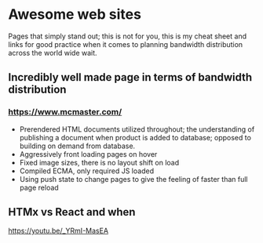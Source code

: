 # Awesome web sites

Pages that simply stand out; this is not for you, this is my cheat sheet and links for good practice when it comes to planning bandwidth distribution across the world wide wait.

## Incredibly well made page in terms of bandwidth distribution

### https://www.mcmaster.com/

* Prerendered HTML documents utilized throughout; the understanding of publishing a document when product is added to database; opposed to building on demand from database.
* Aggressively front loading pages on hover
* Fixed image sizes, there is no layout shift on load
* Compiled ECMA, only required JS loaded
* Using push state to change pages to give the feeling of faster than full page reload

## HTMx vs React and when

https://youtu.be/_YRmI-MasEA
